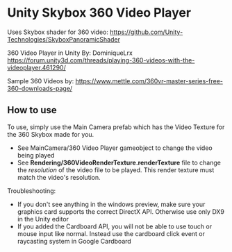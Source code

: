 # Unity Skybox 360 Video Player

Uses Skybox shader for 360 video:
https://github.com/Unity-Technologies/SkyboxPanoramicShader


360 Video Player in Unity
By: DominiqueLrx
https://forum.unity3d.com/threads/playing-360-videos-with-the-videoplayer.461290/


Sample 360 Videos by: 
https://www.mettle.com/360vr-master-series-free-360-downloads-page/



## How to use
To use, simply use the Main Camera prefab which has the Video Texture for the 360 Skybox made for you.

- See MainCamera/360 Video Player gameobject to change the video being played
- See **Rendering/360VideoRenderTexture.renderTexture** file to change the *resolution* of the video file to be played. This render texture must match the video's resolution.



Troubleshooting:
- If you don't see anything in the windows preview, make sure your graphics card supports the correct DirectX API. Otherwise use only DX9 in the Unity editor
- If you added the Cardboard API, you will not be able to use touch or mouse input like normal. Instead use the cardboard click event or raycasting system in Google Cardboard
